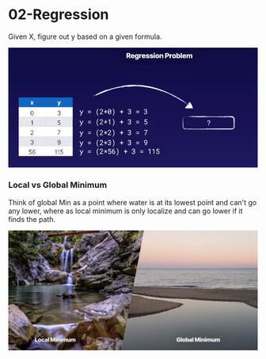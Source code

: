 # 02-Regression

Given X, figure out y based on a given formula.

![](../.gitbook/assets/image%20%2822%29.png)

### Local vs Global Minimum

Think of global Min as a point where water is at its lowest point and can't go any lower, where as local minimum is only localize and can go lower if it finds the path.

![](../.gitbook/assets/image%20%2851%29.png)



